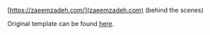 [https://zaeemzadeh.com/](zaeemzadeh.com) (behind the scenes)

Original template can be found [here](https://github.com/BlackrockDigital/startbootstrap-resume).
